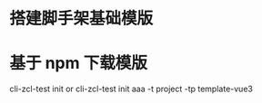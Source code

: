 # 搭建脚手架基础模版

# 基于 npm 下载模版

cli-zcl-test init
or cli-zcl-test init aaa -t project -tp template-vue3
